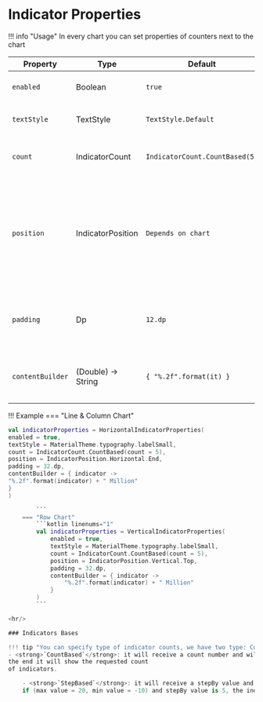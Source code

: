 # Indicator Properties

!!! info "Usage"
In every chart you can set properties of counters next to the chart

| Property         | Type               | Default                        | Description                                                                                                      |
|------------------|--------------------|--------------------------------|------------------------------------------------------------------------------------------------------------------|
| `enabled`        | Boolean            | `true`                         | specifies indicator visiblity                                                                                    |
| `textStyle`      | TextStyle          | `TextStyle.Default`            | specifies counter style                                                                                          |
| `count`          | IndicatorCount     | `IndicatorCount.CountBased(5)` | specifies counters type and count                                                                                |
| `position`       | IndicatorPosition  | `Depends on chart`             | specifies indicator position, in line & column charts can be: start or end, in line charts can be: top or bottom |
| `padding`        | Dp                 | `12.dp`                        | specifies indicator area padding with chart area                                                                 |
| `contentBuilder` | (Double) -> String | `{ "%.2f".format(it) }`        | specifies counter content creation template                                                                      |

!!! Example
=== "Line & Column Chart"
```kotlin linenums="1"
val indicatorProperties = HorizontalIndicatorProperties(
enabled = true,
textStyle = MaterialTheme.typography.labelSmall,
count = IndicatorCount.CountBased(count = 5),
position = IndicatorPosition.Horizontal.End,
padding = 32.dp,
contentBuilder = { indicator ->
"%.2f".format(indicator) + " Million"
}
)

        ```
    === "Row Chart"
        ```kotlin linenums="1"
        val indicatorProperties = VerticalIndicatorProperties(
            enabled = true,
            textStyle = MaterialTheme.typography.labelSmall,
            count = IndicatorCount.CountBased(count = 5),
            position = IndicatorPosition.Vertical.Top,
            padding = 32.dp,
            contentBuilder = { indicator ->
                "%.2f".format(indicator) + " Million"
            }
        )
        ```

<hr/>

### Indicators Bases

!!! tip "You can specify type of indicator counts, we have two type: CountBased, StepBased"
- <strong>`CountBased`</strong>: it will receive a count number and will divide & calculate and in
the end it will show the requested count
of indicators.

    - <strong>`StepBased`</strong>: it will receive a stepBy value and will split step by given value until it reach min value, for example
    if (max value = 20, min value = -10) and stepBy value is 5, the indicators will be: 20,15,10,5,0,-5,-10

